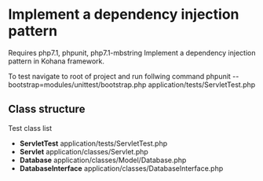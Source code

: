 # Implement a dependency injection pattern

Requires php7.1, phpunit, php7.1-mbstring
Implement a dependency injection pattern in Kohana framework. 

To test navigate to root of project and run follwing command 
phpunit --bootstrap=modules/unittest/bootstrap.php application/tests/ServletTest.php 

## Class structure
Test class list
* __ServletTest__   application/tests/ServletTest.php
* __Servlet__	      application/classes/Servlet.php
* __Database__	  application/classes/Model/Database.php
* __DatabaseInterface__	  application/classes/DatabaseInterface.php
